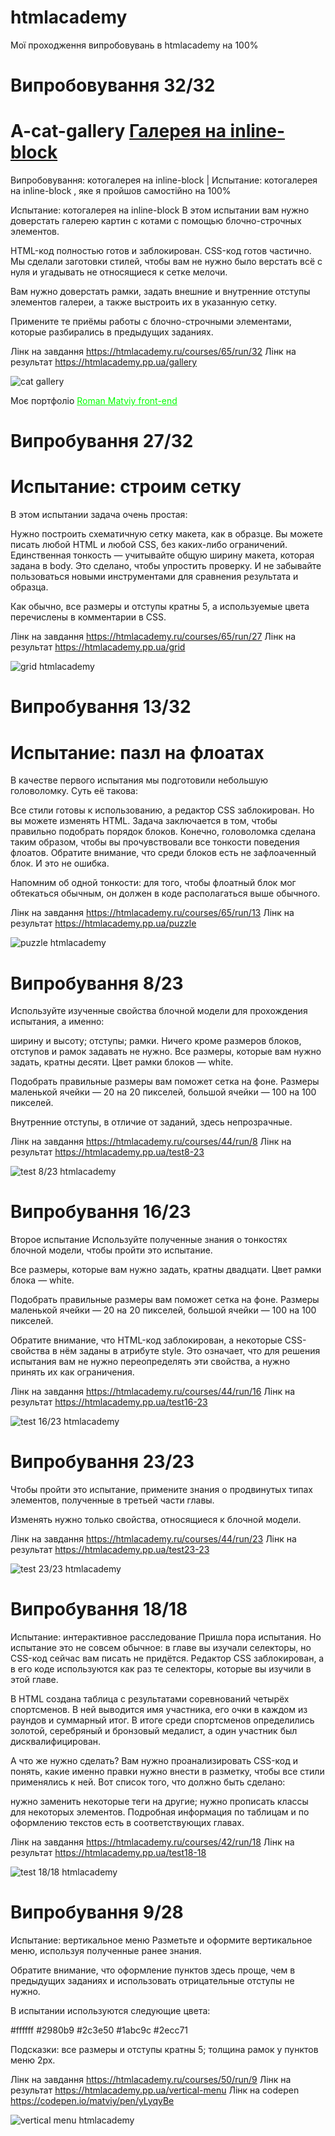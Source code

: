 # htmlacademy
Мої проходження випробовувань в htmlacademy на 100%

# Випробовування 32/32

# A-cat-gallery <a href="https://htmlacademy.pp.ua/gallery">Галерея на inline-block</a>
Випробовування: котогалерея на inline-block | Испытание: котогалерея на inline-block , яке я пройшов самостійно на 100%


Испытание: котогалерея на inline-block
В этом испытании вам нужно доверстать галерею картин с котами с помощью блочно-строчных элементов.

HTML-код полностью готов и заблокирован. CSS-код готов частично. Мы сделали заготовки стилей, чтобы вам не нужно было верстать всё с нуля и угадывать не относящиеся к сетке мелочи.

Вам нужно доверстать рамки, задать внешние и внутренние отступы элементов галереи, а также выстроить их в указанную сетку.

Примените те приёмы работы с блочно-строчными элементами, которые разбирались в предыдущих заданиях.

Лінк на завдання https://htmlacademy.ru/courses/65/run/32
Лінк на результат https://htmlacademy.pp.ua/gallery

<img src="https://htmlacademy.pp.ua/gallery/screen.png" alt="cat gallery" />

Моє портфоліо <a href="https://matviy.pp.ua" style="color: #0f0 !important">Roman Matviy front-end</a>

# Випробування 27/32

# Испытание: строим сетку
В этом испытании задача очень простая:

Нужно построить схематичную сетку макета, как в образце. Вы можете писать любой HTML и любой CSS, без каких-либо ограничений.
Единственная тонкость — учитывайте общую ширину макета, которая задана в body. Это сделано, чтобы упростить проверку. И не забывайте пользоваться новыми инструментами для сравнения результата и образца.

Как обычно, все размеры и отступы кратны 5, а используемые цвета перечислены в комментарии в CSS.

Лінк на завдання https://htmlacademy.ru/courses/65/run/27
Лінк на результат https://htmlacademy.pp.ua/grid

<img src="https://htmlacademy.pp.ua/grid/screen.png" alt="grid htmlacademy" />

# Випробування 13/32

# Испытание: пазл на флоатах
В качестве первого испытания мы подготовили небольшую головоломку. Суть её такова:

Все стили готовы к использованию, а редактор CSS заблокирован.
Но вы можете изменять HTML.
Задача заключается в том, чтобы правильно подобрать порядок блоков.
Конечно, головоломка сделана таким образом, чтобы вы прочувствовали все тонкости поведения флоатов. Обратите внимание, что среди блоков есть не зафлоаченный блок. И это не ошибка.

Напомним об одной тонкости: для того, чтобы флоатный блок мог обтекаться обычным, он должен в коде располагаться выше обычного.

Лінк на завдання https://htmlacademy.ru/courses/65/run/13
Лінк на результат https://htmlacademy.pp.ua/puzzle

<img src="https://htmlacademy.pp.ua/puzzle/screen.png" alt="puzzle htmlacademy" />

# Випробування 8/23

Используйте изученные свойства блочной модели для прохождения испытания, а именно:

ширину и высоту;
отступы;
рамки.
Ничего кроме размеров блоков, отступов и рамок задавать не нужно. Все размеры, которые вам нужно задать, кратны десяти. Цвет рамки блоков — white.

Подобрать правильные размеры вам поможет сетка на фоне. Размеры маленькой ячейки — 20 на 20 пикселей, большой ячейки — 100 на 100 пикселей.

Внутренние отступы, в отличие от заданий, здесь непрозрачные.

Лінк на завдання https://htmlacademy.ru/courses/44/run/8
Лінк на результат https://htmlacademy.pp.ua/test8-23

<img src="https://htmlacademy.pp.ua/test8-23/screen.png" alt="test 8/23 htmlacademy" />

# Випробування 16/23

Второе испытание
Используйте полученные знания о тонкостях блочной модели, чтобы пройти это испытание.

Все размеры, которые вам нужно задать, кратны двадцати. Цвет рамки блока — white.

Подобрать правильные размеры вам поможет сетка на фоне. Размеры маленькой ячейки — 20 на 20 пикселей, большой ячейки — 100 на 100 пикселей.

Обратите внимание, что HTML-код заблокирован, а некоторые CSS-свойства в нём заданы в атрибуте style. Это означает, что для решения испытания вам не нужно переопределять эти свойства, а нужно принять их как ограничения.

Лінк на завдання https://htmlacademy.ru/courses/44/run/16
Лінк на результат https://htmlacademy.pp.ua/test16-23

<img src="https://htmlacademy.pp.ua/test16-23/screen.png" alt="test 16/23 htmlacademy" />

# Випробування 23/23

Чтобы пройти это испытание, примените знания о продвинутых типах элементов, полученные в третьей части главы.

Изменять нужно только свойства, относящиеся к блочной модели.

Лінк на завдання https://htmlacademy.ru/courses/44/run/23
Лінк на результат https://htmlacademy.pp.ua/test23-23

<img src="https://htmlacademy.pp.ua/test23-23/screen.png" alt="test 23/23 htmlacademy" />


# Випробування 18/18

Испытание: интерактивное расследование
Пришла пора испытания. Но испытание это не совсем обычное: в главе вы изучали селекторы, но CSS-код сейчас вам писать не придётся. Редактор CSS заблокирован, а в его коде используются как раз те селекторы, которые вы изучили в этой главе.

В HTML создана таблица с результатами соревнований четырёх спортсменов. В ней выводится имя участника, его очки в каждом из раундов и суммарный итог. В итоге среди спортсменов определились золотой, серебряный и бронзовый медалист, а один участник был дисквалифицирован.

А что же нужно сделать? Вам нужно проанализировать CSS-код и понять, какие именно правки нужно внести в разметку, чтобы все стили применялись к ней. Вот список того, что должно быть сделано:

нужно заменить некоторые теги на другие;
нужно прописать классы для некоторых элементов.
Подробная информация по таблицам и по оформлению текстов есть в соответствующих главах.

Лінк на завдання https://htmlacademy.ru/courses/42/run/18
Лінк на результат https://htmlacademy.pp.ua/test18-18

<img src="https://htmlacademy.pp.ua/test18-18/screen.png" alt="test 18/18 htmlacademy" />


# Випробування 9/28

Испытание: вертикальное меню
Разметьте и оформите вертикальное меню, используя полученные ранее знания.

Обратите внимание, что оформление пунктов здесь проще, чем в предыдущих заданиях и использовать отрицательные отступы не нужно.

В испытании используются следующие цвета:

#ffffff
#2980b9
#2c3e50
#1abc9c
#2ecc71

Подсказки:
все размеры и отступы кратны 5;
толщина рамок у пунктов меню 2px.

Лінк на завдання https://htmlacademy.ru/courses/50/run/9
Лінк на результат https://htmlacademy.pp.ua/vertical-menu
Лінк на codepen https://codepen.io/matviy/pen/yLyqyBe

<img src="https://htmlacademy.pp.ua/vertical-menu/screen.png" alt="vertical menu htmlacademy" />